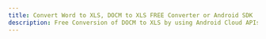 ---title: Convert Word to XLS, DOCM to XLS FREE Converter or Android SDKdescription: Free Conversion of DOCM to XLS by using Android Cloud APIs & SDKs. Also Create, Edit & Render Microsoft Word & OpenOffice documents in the Cloud.---